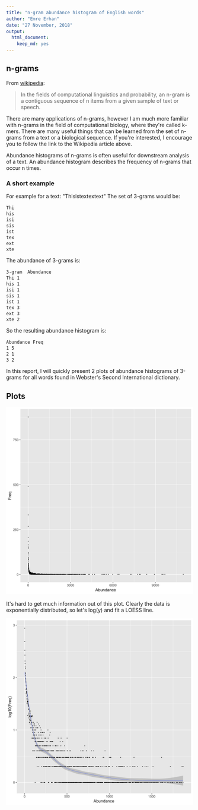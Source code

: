 ```yaml
---
title: "n-gram abundance histogram of English words"
author: "Emre Erhan"
date: "27 November, 2018"
output:
  html_document:
    keep_md: yes
---
```


## n-grams

From [wikipedia](https://en.wikipedia.org/wiki/N-gram):

> In the fields of computational linguistics and probability, an n-gram is a contiguous sequence of n items from a given sample of text or speech.

There are many applications of n-grams, however I am much more familiar with n-grams in the field of computational biology, where they're called k-mers. There are many useful things that can be learned from the set of n-grams from a text or a biological sequence. If you're interested, I encourage you to follow the link to the Wikipedia article above.

Abundance histograms of n-grams is often useful for downstream analysis of a text. An abundance histogram describes the frequency of n-grams that occur n times.

### A short example

For example for a text: "Thisistextextext" The set of 3-grams would be:

```
Thi
his
isi
sis
ist
tex
ext
xte
```
The abundance of 3-grams is:

```
3-gram  Abundance
Thi 1
his 1
isi 1
sis 1
ist 1
tex 3
ext 3
xte 2
```

So the resulting abundance histogram is:
```
Abundance Freq
1 5
2 1
3 2
```

In this report, I will quickly present 2 plots of abundance histograms of 3-grams for all words found in Webster's Second International dictionary.


## Plots


![*Fig. 1* A histogram of ngram abundances for English words in the Webster's Second International dictionary](ngram-histogram.png)

It's hard to get much information out of this plot. Clearly the data is exponentially distributed, so let's log(y) and fit a LOESS line.

![*Fig. 2* A logy histogram of ngram abundances for English words in the Webster's Second International dictionary](ngram-logy-histogram.png)
